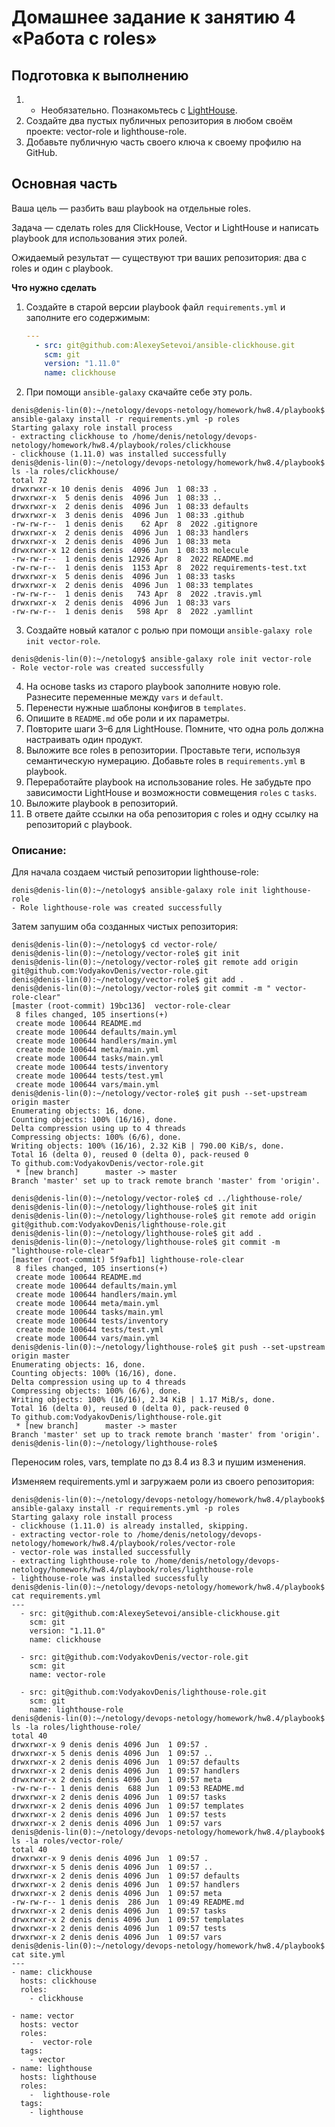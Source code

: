 # Домашнее задание к занятию 4 «Работа с roles»

## Подготовка к выполнению

1. * Необязательно. Познакомьтесь с [LightHouse](https://youtu.be/ymlrNlaHzIY?t=929).
2. Создайте два пустых публичных репозитория в любом своём проекте: vector-role и lighthouse-role.
3. Добавьте публичную часть своего ключа к своему профилю на GitHub.

## Основная часть

Ваша цель — разбить ваш playbook на отдельные roles. 

Задача — сделать roles для ClickHouse, Vector и LightHouse и написать playbook для использования этих ролей. 

Ожидаемый результат — существуют три ваших репозитория: два с roles и один с playbook.

**Что нужно сделать**

1. Создайте в старой версии playbook файл `requirements.yml` и заполните его содержимым:

   ```yaml
   ---
     - src: git@github.com:AlexeySetevoi/ansible-clickhouse.git
       scm: git
       version: "1.11.0"
       name: clickhouse 
   ```
2. При помощи `ansible-galaxy` скачайте себе эту роль.
```
denis@denis-lin(0):~/netology/devops-netology/homework/hw8.4/playbook$ ansible-galaxy install -r requirements.yml -p roles
Starting galaxy role install process
- extracting clickhouse to /home/denis/netology/devops-netology/homework/hw8.4/playbook/roles/clickhouse
- clickhouse (1.11.0) was installed successfully
denis@denis-lin(0):~/netology/devops-netology/homework/hw8.4/playbook$ ls -la roles/clickhouse/
total 72
drwxrwxr-x 10 denis denis  4096 Jun  1 08:33 .
drwxrwxr-x  5 denis denis  4096 Jun  1 08:33 ..
drwxrwxr-x  2 denis denis  4096 Jun  1 08:33 defaults
drwxrwxr-x  3 denis denis  4096 Jun  1 08:33 .github
-rw-rw-r--  1 denis denis    62 Apr  8  2022 .gitignore
drwxrwxr-x  2 denis denis  4096 Jun  1 08:33 handlers
drwxrwxr-x  2 denis denis  4096 Jun  1 08:33 meta
drwxrwxr-x 12 denis denis  4096 Jun  1 08:33 molecule
-rw-rw-r--  1 denis denis 12926 Apr  8  2022 README.md
-rw-rw-r--  1 denis denis  1153 Apr  8  2022 requirements-test.txt
drwxrwxr-x  5 denis denis  4096 Jun  1 08:33 tasks
drwxrwxr-x  2 denis denis  4096 Jun  1 08:33 templates
-rw-rw-r--  1 denis denis   743 Apr  8  2022 .travis.yml
drwxrwxr-x  2 denis denis  4096 Jun  1 08:33 vars
-rw-rw-r--  1 denis denis   598 Apr  8  2022 .yamllint

```

3. Создайте новый каталог с ролью при помощи `ansible-galaxy role init vector-role`.
```
denis@denis-lin(0):~/netology$ ansible-galaxy role init vector-role
- Role vector-role was created successfully
```

4. На основе tasks из старого playbook заполните новую role. Разнесите переменные между `vars` и `default`. 
5. Перенести нужные шаблоны конфигов в `templates`.
6. Опишите в `README.md` обе роли и их параметры.
7. Повторите шаги 3–6 для LightHouse. Помните, что одна роль должна настраивать один продукт.
8. Выложите все roles в репозитории. Проставьте теги, используя семантическую нумерацию. Добавьте roles в `requirements.yml` в playbook.
9. Переработайте playbook на использование roles. Не забудьте про зависимости LightHouse и возможности совмещения `roles` с `tasks`.
10. Выложите playbook в репозиторий.
11. В ответе дайте ссылки на оба репозитория с roles и одну ссылку на репозиторий с playbook.

### Описание:

Для начала создаем чистый репозитории lighthouse-role:

```
denis@denis-lin(0):~/netology$ ansible-galaxy role init lighthouse-role
- Role lighthouse-role was created successfully
```

Затем запушим оба созданных чистых репозитория:

```
denis@denis-lin(0):~/netology$ cd vector-role/
denis@denis-lin(0):~/netology/vector-role$ git init
denis@denis-lin(0):~/netology/vector-role$ git remote add origin git@github.com:VodyakovDenis/vector-role.git
denis@denis-lin(0):~/netology/vector-role$ git add .
denis@denis-lin(0):~/netology/vector-role$ git commit -m " vector-role-clear"
[master (root-commit) 19bc136]  vector-role-clear
 8 files changed, 105 insertions(+)
 create mode 100644 README.md
 create mode 100644 defaults/main.yml
 create mode 100644 handlers/main.yml
 create mode 100644 meta/main.yml
 create mode 100644 tasks/main.yml
 create mode 100644 tests/inventory
 create mode 100644 tests/test.yml
 create mode 100644 vars/main.yml
denis@denis-lin(0):~/netology/vector-role$ git push --set-upstream origin master
Enumerating objects: 16, done.
Counting objects: 100% (16/16), done.
Delta compression using up to 4 threads
Compressing objects: 100% (6/6), done.
Writing objects: 100% (16/16), 2.32 KiB | 790.00 KiB/s, done.
Total 16 (delta 0), reused 0 (delta 0), pack-reused 0
To github.com:VodyakovDenis/vector-role.git
 * [new branch]      master -> master
Branch 'master' set up to track remote branch 'master' from 'origin'.

denis@denis-lin(0):~/netology/vector-role$ cd ../lighthouse-role/
denis@denis-lin(0):~/netology/lighthouse-role$ git init
denis@denis-lin(0):~/netology/lighthouse-role$ git remote add origin git@github.com:VodyakovDenis/lighthouse-role.git
denis@denis-lin(0):~/netology/lighthouse-role$ git add .
denis@denis-lin(0):~/netology/lighthouse-role$ git commit -m "lighthouse-role-clear"
[master (root-commit) 5f9afb1] lighthouse-role-clear
 8 files changed, 105 insertions(+)
 create mode 100644 README.md
 create mode 100644 defaults/main.yml
 create mode 100644 handlers/main.yml
 create mode 100644 meta/main.yml
 create mode 100644 tasks/main.yml
 create mode 100644 tests/inventory
 create mode 100644 tests/test.yml
 create mode 100644 vars/main.yml
denis@denis-lin(0):~/netology/lighthouse-role$ git push --set-upstream origin master
Enumerating objects: 16, done.
Counting objects: 100% (16/16), done.
Delta compression using up to 4 threads
Compressing objects: 100% (6/6), done.
Writing objects: 100% (16/16), 2.34 KiB | 1.17 MiB/s, done.
Total 16 (delta 0), reused 0 (delta 0), pack-reused 0
To github.com:VodyakovDenis/lighthouse-role.git
 * [new branch]      master -> master
Branch 'master' set up to track remote branch 'master' from 'origin'.
denis@denis-lin(0):~/netology/lighthouse-role$
```

Переносим roles, vars, template по дз 8.4 из 8.3 и пушим изменения.

Изменяем requirements.yml и загружаем роли из своего репозитория:

```
denis@denis-lin(0):~/netology/devops-netology/homework/hw8.4/playbook$ ansible-galaxy install -r requirements.yml -p roles
Starting galaxy role install process
- clickhouse (1.11.0) is already installed, skipping.
- extracting vector-role to /home/denis/netology/devops-netology/homework/hw8.4/playbook/roles/vector-role
- vector-role was installed successfully
- extracting lighthouse-role to /home/denis/netology/devops-netology/homework/hw8.4/playbook/roles/lighthouse-role
- lighthouse-role was installed successfully
denis@denis-lin(0):~/netology/devops-netology/homework/hw8.4/playbook$ cat requirements.yml
---
  - src: git@github.com:AlexeySetevoi/ansible-clickhouse.git
    scm: git
    version: "1.11.0"
    name: clickhouse

  - src: git@github.com:VodyakovDenis/vector-role.git
    scm: git
    name: vector-role

  - src: git@github.com:VodyakovDenis/lighthouse-role.git
    scm: git
    name: lighthouse-role
denis@denis-lin(0):~/netology/devops-netology/homework/hw8.4/playbook$ ls -la roles/lighthouse-role/
total 40
drwxrwxr-x 9 denis denis 4096 Jun  1 09:57 .
drwxrwxr-x 5 denis denis 4096 Jun  1 09:57 ..
drwxrwxr-x 2 denis denis 4096 Jun  1 09:57 defaults
drwxrwxr-x 2 denis denis 4096 Jun  1 09:57 handlers
drwxrwxr-x 2 denis denis 4096 Jun  1 09:57 meta
-rw-rw-r-- 1 denis denis  688 Jun  1 09:53 README.md
drwxrwxr-x 2 denis denis 4096 Jun  1 09:57 tasks
drwxrwxr-x 2 denis denis 4096 Jun  1 09:57 templates
drwxrwxr-x 2 denis denis 4096 Jun  1 09:57 tests
drwxrwxr-x 2 denis denis 4096 Jun  1 09:57 vars
denis@denis-lin(0):~/netology/devops-netology/homework/hw8.4/playbook$ ls -la roles/vector-role/
total 40
drwxrwxr-x 9 denis denis 4096 Jun  1 09:57 .
drwxrwxr-x 5 denis denis 4096 Jun  1 09:57 ..
drwxrwxr-x 2 denis denis 4096 Jun  1 09:57 defaults
drwxrwxr-x 2 denis denis 4096 Jun  1 09:57 handlers
drwxrwxr-x 2 denis denis 4096 Jun  1 09:57 meta
-rw-rw-r-- 1 denis denis  286 Jun  1 09:49 README.md
drwxrwxr-x 2 denis denis 4096 Jun  1 09:57 tasks
drwxrwxr-x 2 denis denis 4096 Jun  1 09:57 templates
drwxrwxr-x 2 denis denis 4096 Jun  1 09:57 tests
drwxrwxr-x 2 denis denis 4096 Jun  1 09:57 vars
denis@denis-lin(0):~/netology/devops-netology/homework/hw8.4/playbook$ cat site.yml
---
- name: clickhouse
  hosts: clickhouse
  roles:
    - clickhouse

- name: vector
  hosts: vector
  roles:
    -  vector-role
  tags:
    - vector
- name: lighthouse
  hosts: lighthouse
  roles:
    -  lighthouse-role
  tags:
    - lighthouse

```
